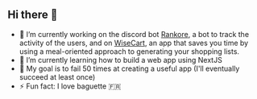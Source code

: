 ## Hi there 👋

- 🔭 I’m currently working on the discord bot [Rankore](https://github.com/fulviodenza/rankore), a bot to track the activity of the users, and on [WiseCart](https://github.com/Phenixis/wisecart_2.0), an app that saves you time by using a meal-oriented approach to generating your shopping lists.
- 🌱 I’m currently learning how to build a web app using NextJS
- 🎯 My goal is to fail 50 times at creating a useful app (I'll eventually succeed at least once)
- ⚡ Fun fact: I love baguette 🇫🇷

<!--
**Phenixis/Phenixis** is a ✨ _special_ ✨ repository because its `README.md` (this file) appears on your GitHub profile.

Here are some ideas to get you started:

- 👯 I’m looking to collaborate on ...
- 🤔 I’m looking for help with ...
- 💬 Ask me about ...
- 📫 How to reach me: ...
- 😄 Pronouns: ...
-->
